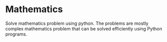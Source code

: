 # Mathematics
Solve mathematics problem using python. The problems are mostly complex mathematics problem that can be solved efficiently using Python programs.
